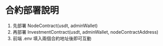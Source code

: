# 合約部署說明
1) 先部署 NodeContract(usdt, adminWallet)
2) 再部署 InvestmentContract(usdt, adminWallet, nodeContractAddress)
3) 前端 .env 填入兩個合約地址後即可互動
